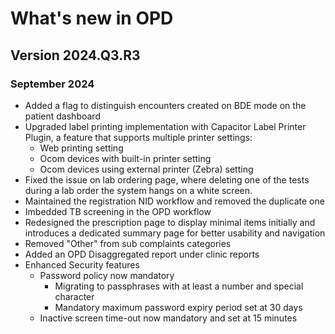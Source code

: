 # What's new in OPD

## Version 2024.Q3.R3

### September 2024

- Added a flag to distinguish encounters created on BDE mode on the patient dashboard 
- Upgraded label printing implementation with Capacitor Label Printer Plugin, a feature that supports multiple printer settings: 
    - Web printing setting
    - Ocom devices with built-in printer setting 
    - Ocom devices using external printer (Zebra) setting
- Fixed the issue on lab ordering page, where deleting one of the tests during a lab order the system hangs on a white screen. 
- Maintained the registration NID workflow and removed the duplicate one
- Imbedded TB screening in the OPD workflow
- Redesigned the prescription page to display minimal items initially and introduces a dedicated summary page for better usability and navigation
- Removed "Other" from sub complaints categories
- Added an OPD Disaggregated report under clinic reports
- Enhanced Security features 
    - Password policy now mandatory 
        - Migrating to passphrases with at least a number and special character 
        - Mandatory maximum password expiry period set at 30 days 
    - Inactive screen time-out now mandatory and set at 15 minutes 